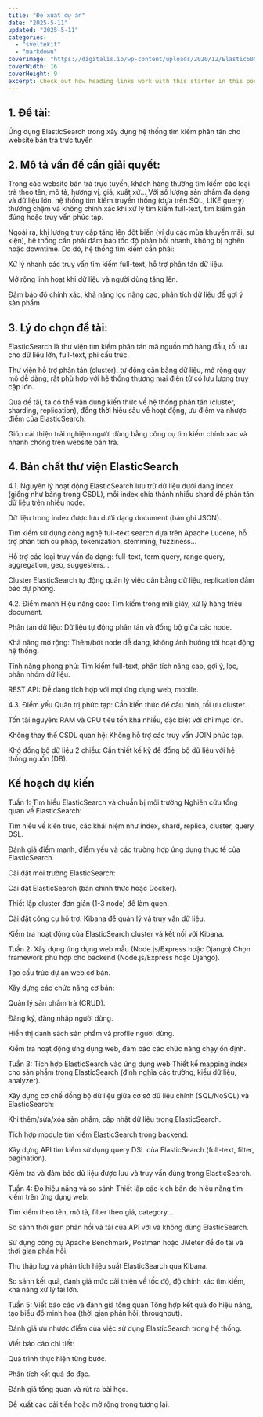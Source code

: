 ```yaml
---
title: "Đề xuất dự án"
date: "2025-5-11"
updated: "2025-5-11"
categories:
  - "sveltekit"
  - "markdown"
coverImage: "https://digitalis.io/wp-content/uploads/2020/12/Elastic600x340.jpg"
coverWidth: 16
coverHeight: 9
excerpt: Check out how heading links work with this starter in this post.
---
```


## 1. Đề tài:
Ứng dụng ElasticSearch trong xây dựng hệ thống tìm kiếm phân tán cho website bán trà trực tuyến

## 2. Mô tả vấn đề cần giải quyết:
Trong các website bán trà trực tuyến, khách hàng thường tìm kiếm các loại trà theo tên, mô tả, hương vị, giá, xuất xứ... Với số lượng sản phẩm đa dạng và dữ liệu lớn, hệ thống tìm kiếm truyền thống (dựa trên SQL, LIKE query) thường chậm và không chính xác khi xử lý tìm kiếm full-text, tìm kiếm gần đúng hoặc truy vấn phức tạp.

Ngoài ra, khi lượng truy cập tăng lên đột biến (ví dụ các mùa khuyến mãi, sự kiện), hệ thống cần phải đảm bảo tốc độ phản hồi nhanh, không bị nghẽn hoặc downtime. Do đó, hệ thống tìm kiếm cần phải:

Xử lý nhanh các truy vấn tìm kiếm full-text, hỗ trợ phân tán dữ liệu.

Mở rộng linh hoạt khi dữ liệu và người dùng tăng lên.

Đảm bảo độ chính xác, khả năng lọc nâng cao, phân tích dữ liệu để gợi ý sản phẩm.

## 3. Lý do chọn đề tài:
ElasticSearch là thư viện tìm kiếm phân tán mã nguồn mở hàng đầu, tối ưu cho dữ liệu lớn, full-text, phi cấu trúc.

Thư viện hỗ trợ phân tán (cluster), tự động cân bằng dữ liệu, mở rộng quy mô dễ dàng, rất phù hợp với hệ thống thương mại điện tử có lưu lượng truy cập lớn.

Qua đề tài, ta có thể vận dụng kiến thức về hệ thống phân tán (cluster, sharding, replication), đồng thời hiểu sâu về hoạt động, ưu điểm và nhược điểm của ElasticSearch.

Giúp cải thiện trải nghiệm người dùng bằng công cụ tìm kiếm chính xác và nhanh chóng trên website bán trà.

## 4. Bản chất thư viện ElasticSearch
4.1. Nguyên lý hoạt động
ElasticSearch lưu trữ dữ liệu dưới dạng index (giống như bảng trong CSDL), mỗi index chia thành nhiều shard để phân tán dữ liệu trên nhiều node.

Dữ liệu trong index được lưu dưới dạng document (bản ghi JSON).

Tìm kiếm sử dụng công nghệ full-text search dựa trên Apache Lucene, hỗ trợ phân tích cú pháp, tokenization, stemming, fuzziness...

Hỗ trợ các loại truy vấn đa dạng: full-text, term query, range query, aggregation, geo, suggesters...

Cluster ElasticSearch tự động quản lý việc cân bằng dữ liệu, replication đảm bảo dự phòng.

4.2. Điểm mạnh
Hiệu năng cao: Tìm kiếm trong mili giây, xử lý hàng triệu document.

Phân tán dữ liệu: Dữ liệu tự động phân tán và đồng bộ giữa các node.

Khả năng mở rộng: Thêm/bớt node dễ dàng, không ảnh hưởng tới hoạt động hệ thống.

Tính năng phong phú: Tìm kiếm full-text, phân tích nâng cao, gợi ý, lọc, phân nhóm dữ liệu.

REST API: Dễ dàng tích hợp với mọi ứng dụng web, mobile.

4.3. Điểm yếu
Quản trị phức tạp: Cần kiến thức để cấu hình, tối ưu cluster.

Tốn tài nguyên: RAM và CPU tiêu tốn khá nhiều, đặc biệt với chỉ mục lớn.

Không thay thế CSDL quan hệ: Không hỗ trợ các truy vấn JOIN phức tạp.

Khó đồng bộ dữ liệu 2 chiều: Cần thiết kế kỹ để đồng bộ dữ liệu với hệ thống nguồn (DB).
## Kế hoạch dự kiến
Tuần 1: Tìm hiểu ElasticSearch và chuẩn bị môi trường
Nghiên cứu tổng quan về ElasticSearch:

Tìm hiểu về kiến trúc, các khái niệm như index, shard, replica, cluster, query DSL.

Đánh giá điểm mạnh, điểm yếu và các trường hợp ứng dụng thực tế của ElasticSearch.

Cài đặt môi trường ElasticSearch:

Cài đặt ElasticSearch (bản chính thức hoặc Docker).

Thiết lập cluster đơn giản (1-3 node) để làm quen.

Cài đặt công cụ hỗ trợ: Kibana để quản lý và truy vấn dữ liệu.

Kiểm tra hoạt động của ElasticSearch cluster và kết nối với Kibana.

Tuần 2: Xây dựng ứng dụng web mẫu (Node.js/Express hoặc Django)
Chọn framework phù hợp cho backend (Node.js/Express hoặc Django).

Tạo cấu trúc dự án web cơ bản.

Xây dựng các chức năng cơ bản:

Quản lý sản phẩm trà (CRUD).

Đăng ký, đăng nhập người dùng.

Hiển thị danh sách sản phẩm và profile người dùng.

Kiểm tra hoạt động ứng dụng web, đảm bảo các chức năng chạy ổn định.

Tuần 3: Tích hợp ElasticSearch vào ứng dụng web
Thiết kế mapping index cho sản phẩm trong ElasticSearch (định nghĩa các trường, kiểu dữ liệu, analyzer).

Xây dựng cơ chế đồng bộ dữ liệu giữa cơ sở dữ liệu chính (SQL/NoSQL) và ElasticSearch:

Khi thêm/sửa/xóa sản phẩm, cập nhật dữ liệu trong ElasticSearch.

Tích hợp module tìm kiếm ElasticSearch trong backend:

Xây dựng API tìm kiếm sử dụng query DSL của ElasticSearch (full-text, filter, pagination).

Kiểm tra và đảm bảo dữ liệu được lưu và truy vấn đúng trong ElasticSearch.

Tuần 4: Đo hiệu năng và so sánh
Thiết lập các kịch bản đo hiệu năng tìm kiếm trên ứng dụng web:

Tìm kiếm theo tên, mô tả, filter theo giá, category...

So sánh thời gian phản hồi và tải của API với và không dùng ElasticSearch.

Sử dụng công cụ Apache Benchmark, Postman hoặc JMeter để đo tải và thời gian phản hồi.

Thu thập log và phân tích hiệu suất ElasticSearch qua Kibana.

So sánh kết quả, đánh giá mức cải thiện về tốc độ, độ chính xác tìm kiếm, khả năng xử lý tải lớn.

Tuần 5: Viết báo cáo và đánh giá tổng quan
Tổng hợp kết quả đo hiệu năng, tạo biểu đồ minh họa (thời gian phản hồi, throughput).

Đánh giá ưu nhược điểm của việc sử dụng ElasticSearch trong hệ thống.

Viết báo cáo chi tiết:

Quá trình thực hiện từng bước.

Phân tích kết quả đo đạc.

Đánh giá tổng quan và rút ra bài học.

Đề xuất các cải tiến hoặc mở rộng trong tương lai.